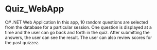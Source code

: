 # Quiz_WebApp
C# .NET Web Application
In this app, 10 random questions are selected from the database for a particular session. One question is displayed at a time and the user can go back and forth in the quiz.
After submitting the answers, the user can see the result. The user can also review scores for the past quizzez.
